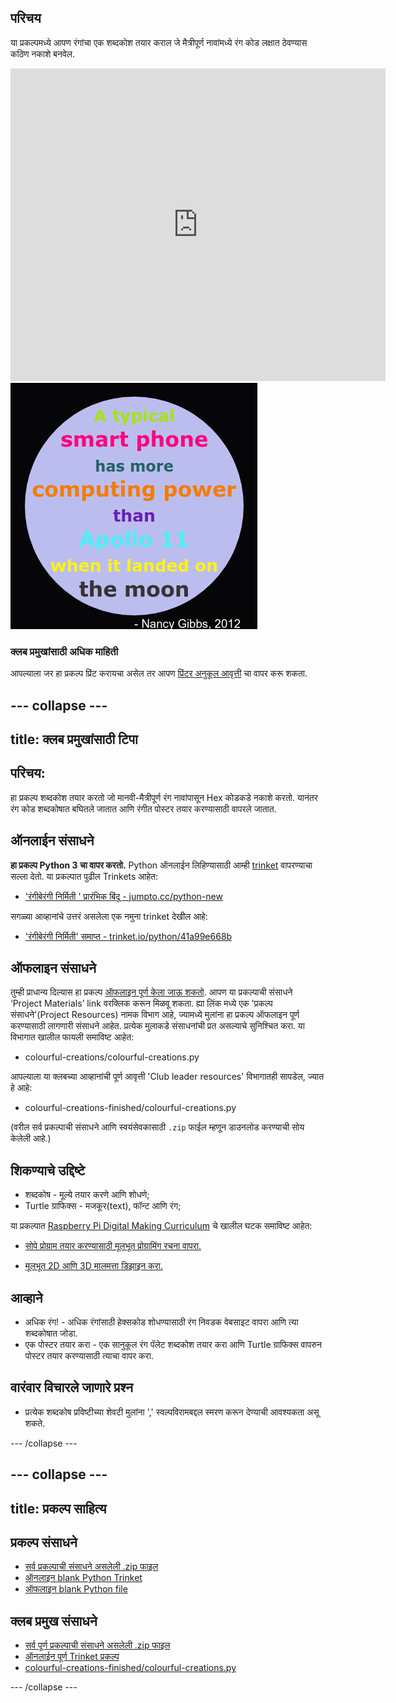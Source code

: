 ## परिचय

या प्रकल्पमध्ये आपण रंगांचा एक शब्दकोश तयार कराल जे मैत्रीपूर्ण नावांमध्ये रंग कोड लक्षात ठेवण्यास कठिण नकाशे बनवेल.

<div class="trinket">
  <iframe src="https://trinket.io/embed/python/97822f48b7?outputOnly=true&start=result" width="600" height="500" frameborder="0" marginwidth="0" marginheight="0" allowfullscreen>
  </iframe>
  <img src="images/colourful-finished.png">
</div>

### क्लब प्रमुखांसाठी अधिक माहिती

आपल्याला जर हा प्रकल्प प्रिंट करायचा असेल तर आपण [प्रिंटर अनुकूल आवृत्ती](https://projects.raspberrypi.org/mr-IN/projects/colourful-creations/print) चा वापर करू शकता.

--- collapse ---
---
title: क्लब प्रमुखांसाठी टिपा
---

## परिचय:

हा प्रकल्प शब्दकोश तयार करतो जो मानवी-मैत्रीपूर्ण रंग नावांपासून Hex कोडकडे नकाशे करतो. यानंतर रंग कोड शब्दकोषात बघितले जातात आणि रंगीत पोस्टर तयार करण्यासाठी वापरले जातात.

## ऑनलाईन संसाधने

**हा प्रकल्प Python 3 चा वापर करतो.** Python ऑनलाईन लिहिण्यासाठी आम्ही [trinket](https://trinket.io/) वापरण्याचा सल्ला देतो. या प्रकल्पात पुढील Trinkets आहेत:

* ['रंगीबेरंगी निर्मिती ' प्रारंभिक बिंदू - jumpto.cc/python-new](http://jumpto.cc/python-new)

सगळ्या आव्हानांचे उत्तरं असलेला एक नमुना trinket देखील आहे:

* ['रंगीबेरंगी निर्मिती' समाप्त - trinket.io/python/41a99e668b](https://trinket.io/python/97822f48b7)

## ऑफलाइन संसाधने

तुम्ही प्राधान्य दिल्यास हा प्रकल्प [ऑफलाइन पूर्ण केला जाऊ शकतो](https://www.codeclubprojects.org/en-GB/resources/python-working-offline/). आपण या प्रकल्पाची संसाधने ‘Project Materials’ link वर​ क्लिक करून मिळवू शकता. ह्या लिंक मध्ये एक 'प्रकल्प संसाधने'(Project Resources) नामक विभाग आहे, ज्यामध्ये मुलांना हा प्रकल्प ऑफलाइन पूर्ण करण्यासाठी लागणारी संसाधने आहेत. प्रत्येक मुलाकडे संसाधनांची प्रत असल्याचे सुनिश्चित करा. या विभागात खालील फायली समाविष्ट आहेत:

* colourful-creations/colourful-creations.py

आपल्याला या क्लबच्या आव्हानांची पूर्ण आवृत्ती 'Club leader resources' विभागातही सापडेल, ज्यात हे आहे:

* colourful-creations-finished/colourful-creations.py

(वरील सर्व प्रकल्पाची संसाधने आणि स्वयंसेवकासाठी `.zip` फाईल म्हणून डाउनलोड करण्याची सोय केलेली आहे.)

## शिकण्याचे उद्दिष्टे

* शब्दकोष - मूल्ये तयार करणे आणि शोधणे;
* Turtle ग्राफिक्स - मजकूर(text), फॉन्ट आणि रंग;

या प्रकल्पात [Raspberry Pi Digital Making Curriculum](http://rpf.io/curriculum) चे खालील घटक समाविष्ट आहेत:

* [सोपे प्रोग्राम तयार करण्यासाठी मूलभूत प्रोग्रामिंग रचना वापरा.](https://www.raspberrypi.org/curriculum/programming/creator)

* [मूलभूत 2D आणि 3D मालमत्ता डिझाइन करा.](https://www.raspberrypi.org/curriculum/design/creator)

## आव्हाने

* अधिक रंग! - अधिक रंगांसाठी हेक्सकोड शोधण्यासाठी रंग निवडक वेबसाइट वापरा आणि त्या शब्दकोषात जोडा. 
* एक पोस्टर तयार करा - एक सानुकूल रंग पॅलेट शब्दकोश तयार करा आणि Turtle ग्राफिक्स वापरुन पोस्टर तयार करण्यासाठी त्याचा वापर करा. 

## वारंवार विचारले जाणारे प्रश्न

* प्रत्येक शब्दकोष प्रविष्टीच्या शेवटी मुलांना ',' स्वल्पविरामबद्दल स्मरण करून देण्याची आवश्यकता असू शकते. 

--- /collapse ---

--- collapse ---
---
title: प्रकल्प साहित्य
---

## प्रकल्प संसाधने

* [सर्व प्रकल्पाची संसाधने असलेली .zip फाइल](resources/colourful-creations-project-resources.zip)
* [ऑनलाइन blank Python Trinket](http://jumpto.cc/python-new)
* [ऑफलाइन blank Python file](resources/new-new.py)

## क्लब प्रमुख संसाधने

* [सर्व पूर्ण प्रकल्पाची संसाधने असलेली .zip फाइल](resources/colourful-creations-volunteer-resources.zip)
* [ऑनलाईन पूर्ण Trinket प्रकल्प](https://trinket.io/python/97822f48b7)
* [colourful-creations-finished/colourful-creations.py](resources/colourful-creations-finished-colourful-creations.py)

--- /collapse ---